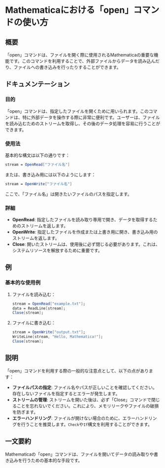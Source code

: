 <!--
Meta Description: # Mathematicaにおける「open」コマンドの使い方 ## 概要 「open」コマンドは、ファイルを開く際に使用されるMathematicaの重要な機能です。このコマンドを利用することで、外部ファイルからデータを読み込んだり、ファイルへの書き込みを行ったりすることができます。 ## ドキュ...
Meta Keywords: stream, open, mathematica, close, コマンドは
-->

# Mathematicaにおける「open」コマンドの使い方

## 概要
「open」コマンドは、ファイルを開く際に使用されるMathematicaの重要な機能です。このコマンドを利用することで、外部ファイルからデータを読み込んだり、ファイルへの書き込みを行ったりすることができます。

## ドキュメンテーション
### 目的
「open」コマンドは、指定したファイルを開くために用いられます。このコマンドは、特に外部データを操作する際に非常に便利です。ユーザーは、ファイルを読み込むためのストリームを取得し、その後のデータ処理を容易に行うことができます。

### 使用法
基本的な構文は以下の通りです：

```mathematica
stream = OpenRead["ファイル名"]
```

または、書き込み用には以下のようにします：

```mathematica
stream = OpenWrite["ファイル名"]
```

ここで、「ファイル名」は開きたいファイルのパスを指定します。

### 詳細
- **OpenRead**: 指定したファイルを読み取り専用で開き、データを取得するためのストリームを返します。
- **OpenWrite**: 指定したファイルを作成または上書き用に開き、書き込み用のストリームを返します。
- **Close**: 開いたストリームは、使用後に必ず閉じる必要があります。これは、システムリソースを解放するために重要です。

## 例
### 基本的な使用例

1. ファイルを読み込む：
   ```mathematica
   stream = OpenRead["example.txt"];
   data = ReadLine[stream];
   Close[stream];
   ```

2. ファイルに書き込む：
   ```mathematica
   stream = OpenWrite["output.txt"];
   WriteLine[stream, "Hello, Mathematica!"];
   Close[stream];
   ```

## 説明
「open」コマンドを利用する際の一般的な注意点として、以下の点があります：

- **ファイルパスの指定**: ファイル名やパスが正しいことを確認してください。存在しないファイルを指定するとエラーが発生します。
- **ストリームの管理**: ストリームを開いた後は、必ず「Close」コマンドで閉じることを忘れないでください。これにより、メモリリークやファイルの破損を防ぎます。
- **エラーハンドリング**: ファイルが開けない場合のために、エラーハンドリングを行うことを推奨します。`Check`や`If`構文を利用することができます。

## 一文要約
Mathematicaの「open」コマンドは、ファイルを開いてデータの読み取りや書き込みを行うための基本的な手段です。